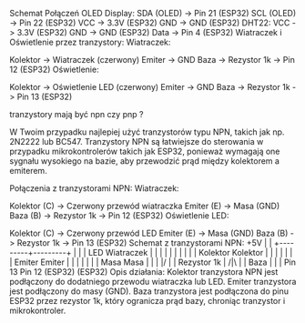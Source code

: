Schemat Połączeń
OLED Display:
SDA (OLED) -> Pin 21 (ESP32)
SCL (OLED) -> Pin 22 (ESP32)
VCC -> 3.3V (ESP32)
GND -> GND (ESP32)
DHT22:
VCC -> 3.3V (ESP32)
GND -> GND (ESP32)
Data -> Pin 4 (ESP32)
Wiatraczek i Oświetlenie przez tranzystory:
Wiatraczek:

Kolektor -> Wiatraczek (czerwony)
Emiter -> GND
Baza -> Rezystor 1k -> Pin 12 (ESP32)
Oświetlenie:

Kolektor -> Oświetlenie LED (czerwony)
Emiter -> GND
Baza -> Rezystor 1k -> Pin 13 (ESP32)


tranzystory mają być npn czy pnp ?

W Twoim przypadku najlepiej użyć tranzystorów typu NPN, takich jak np. 2N2222 lub BC547. Tranzystory NPN są łatwiejsze do sterowania w przypadku mikrokontrolerów takich jak ESP32, ponieważ wymagają one sygnału wysokiego na bazie, aby przewodzić prąd między kolektorem a emiterem.

Połączenia z tranzystorami NPN:
Wiatraczek:

Kolektor (C) -> Czerwony przewód wiatraczka
Emiter (E) -> Masa (GND)
Baza (B) -> Rezystor 1k -> Pin 12 (ESP32)
Oświetlenie LED:

Kolektor (C) -> Czerwony przewód LED
Emiter (E) -> Masa (GND)
Baza (B) -> Rezystor 1k -> Pin 13 (ESP32)
Schemat z tranzystorami NPN:
                 +5V
                  |
                 |
       +---------+---------+
       |         |         |
      LED       Wiatraczek |
       |         |         |
       |        |          |
       |        |          |
     Kolektor  Kolektor    |
       |        |          |
       |        |          |
    Emiter    Emiter       |
       |        |          |
       |        |          |
      Masa      Masa       |
                 |         |
            \|/  |         |
            Rezystor 1k    |
            /|\  |         |
                Baza       |
                 |         |
                Pin 13   Pin 12
                (ESP32)  (ESP32)
Opis działania:
Kolektor tranzystora NPN jest podłączony do dodatniego przewodu wiatraczka lub LED.
Emiter tranzystora jest podłączony do masy (GND).
Baza tranzystora jest podłączona do pinu ESP32 przez rezystor 1k, który ogranicza prąd bazy, chroniąc tranzystor i mikrokontroler.

